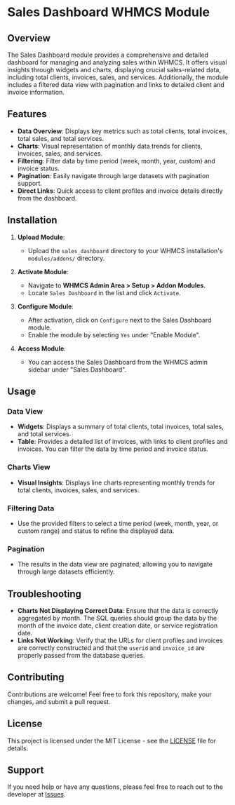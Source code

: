# Sales Dashboard WHMCS Module

## Overview

The Sales Dashboard module provides a comprehensive and detailed dashboard for managing and analyzing sales within WHMCS. It offers visual insights through widgets and charts, displaying crucial sales-related data, including total clients, invoices, sales, and services. Additionally, the module includes a filtered data view with pagination and links to detailed client and invoice information.

## Features

- **Data Overview**: Displays key metrics such as total clients, total invoices, total sales, and total services.
- **Charts**: Visual representation of monthly data trends for clients, invoices, sales, and services.
- **Filtering**: Filter data by time period (week, month, year, custom) and invoice status.
- **Pagination**: Easily navigate through large datasets with pagination support.
- **Direct Links**: Quick access to client profiles and invoice details directly from the dashboard.

## Installation

1. **Upload Module**:
    - Upload the `sales_dashboard` directory to your WHMCS installation's `modules/addons/` directory.

2. **Activate Module**:
    - Navigate to **WHMCS Admin Area > Setup > Addon Modules**.
    - Locate `Sales Dashboard` in the list and click `Activate`.

3. **Configure Module**:
    - After activation, click on `Configure` next to the Sales Dashboard module.
    - Enable the module by selecting `Yes` under "Enable Module".

4. **Access Module**:
    - You can access the Sales Dashboard from the WHMCS admin sidebar under "Sales Dashboard".

## Usage

### Data View
- **Widgets**: Displays a summary of total clients, total invoices, total sales, and total services.
- **Table**: Provides a detailed list of invoices, with links to client profiles and invoices. You can filter the data by time period and invoice status.

### Charts View
- **Visual Insights**: Displays line charts representing monthly trends for total clients, invoices, sales, and services.

### Filtering Data
- Use the provided filters to select a time period (week, month, year, or custom range) and status to refine the displayed data.

### Pagination
- The results in the data view are paginated, allowing you to navigate through large datasets efficiently.


## Troubleshooting

- **Charts Not Displaying Correct Data**: Ensure that the data is correctly aggregated by month. The SQL queries should group the data by the month of the invoice date, client creation date, or service registration date.
- **Links Not Working**: Verify that the URLs for client profiles and invoices are correctly constructed and that the `userid` and `invoice_id` are properly passed from the database queries.

## Contributing

Contributions are welcome! Feel free to fork this repository, make your changes, and submit a pull request.

## License

This project is licensed under the MIT License - see the [LICENSE](LICENSE) file for details.

## Support

If you need help or have any questions, please feel free to reach out to the developer at [Issues](https://github.com/Nikba-Creative-Studio/Sales-Dashboard-WHMCS-Module/issues).


